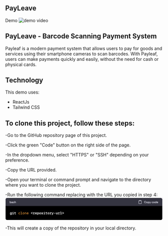 ## PayLeave

Demo
![demo video](./screenshots/payleaf.gif)

## PayLeave - Barcode Scanning Payment System

Payleaf is a modern payment system that allows users to pay for goods and services using their smartphone cameras to scan barcodes. With Payleaf, users can make payments quickly and easily, without the need for cash or physical cards.

## Technology

This demo uses:

- ReactJs
- Tailwind CSS

## To clone this project, follow these steps:

-Go to the GitHub repository page of this project.

-Click the green "Code" button on the right side of the page.

-In the dropdown menu, select "HTTPS" or "SSH" depending on your preference.

-Copy the URL provided.

-Open your terminal or command prompt and navigate to the directory where you want to clone the project.

-Run the following command  replacing <repository-url> with the URL you copied in step 4:
![demo photo](./screenshots/git-clone.jpg)


-This will create a copy of the repository in your local directory.




